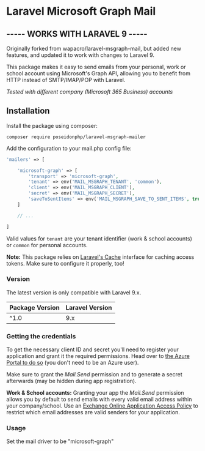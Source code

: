 # Laravel Microsoft Graph Mail

## ----- WORKS WITH LARAVEL 9 -----

Originally forked from wapacro/laravel-msgraph-mail, but added new features, and updated it to work with changes to Laravel 9.

This package makes it easy to send emails from your personal, work or school account using Microsoft's Graph API,
allowing you to benefit from HTTP instead of SMTP/IMAP/POP with Laravel.

_Tested with different company (Microsoft 365 Business) accounts_

## Installation

Install the package using composer:

```
composer require poseidonphp/laravel-msgraph-mailer
```

Add the configuration to your mail.php config file:

```php
'mailers' => [

    'microsoft-graph' => [
        'transport' => 'microsoft-graph',
        'tenant' => env('MAIL_MSGRAPH_TENANT', 'common'),
        'client' => env('MAIL_MSGRAPH_CLIENT'),
        'secret' => env('MAIL_MSGRAPH_SECRET'),
        'saveToSentItems' => env('MAIL_MSGRAPH_SAVE_TO_SENT_ITEMS', true)
    ]

    // ...

]
```

Valid values for `tenant` are your tenant identifier (work & school accounts) or `common` for personal accounts.

**Note:** This package relies on [Laravel's Cache](https://laravel.com/docs/cache) interface for caching access tokens.
Make sure to configure it properly, too!

### Version

The latest version is only compatible with Laravel 9.x.

| Package Version | Laravel Version |
|-----------------|-----------------|
| ^1.0            | 9.x             |



### Getting the credentials

To get the necessary client ID and secret you'll need to register your application and grant it the required
permissions. Head over to [the Azure Portal to do so](https://docs.microsoft.com/en-us/graph/auth-register-app-v2)
(you don't need to be an Azure user).

Make sure to grant the *_Mail.Send_* permission and to generate a secret afterwards (may be hidden during app registration).


**Work & School accounts:** Granting your app the _Mail.Send_ permission allows you by default to send emails with every
valid email address within your company/school. Use an [Exchange Online Application Access Policy](https://docs.microsoft.com/en-us/graph/auth-limit-mailbox-access)
to restrict which email addresses are valid senders for your application.


### Usage
Set the mail driver to be "microsoft-graph"
